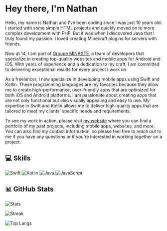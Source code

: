 # Hey there, I'm Nathan

Hello, my name is Nathan and I've been coding since I was just 10 years old. I started with some simple HTML projects and quickly moved on to more complex development with PHP. But it was when I discovered Java that I truly found my passion. I loved creating Minecraft plugins for servers with friends.

Now at 14, I am part of [Groupe MINASTE](https://github.com/GroupeMINASTE), a team of developers that specialize in creating top-quality websites and mobile apps for Android and iOS. With years of experience and a dedication to my craft, I am committed to delivering exceptional results for every project I work on.

As a freelancer, I now specialize in developing mobile apps using Swift and Kotlin. These programming languages are my favorites because they allow me to create high-performance, user-friendly apps that are optimized for both iOS and Android platforms. I am passionate about creating apps that are not only functional but also visually appealing and easy to use. My expertise in Swift and Kotlin allows me to deliver high-quality apps that are tailored to meet my clients' specific needs and requirements.

To see my work in action, please visit [my website](https://www.nathanfallet.me) where you can find a portfolio of my past projects, including mobile apps, websites, and more. You can also find my contact information, so please feel free to reach out to me if you have any questions or if you're interested in working together on a project.

## 💻 Skills

![Swift](https://img.shields.io/badge/Swift-FA7343?style=for-the-badge&logo=swift&logoColor=white)
![Kotlin](https://img.shields.io/badge/Kotlin-0095D5?&style=for-the-badge&logo=kotlin&logoColor=white)
![Java](https://img.shields.io/badge/Java-ED8B00?style=for-the-badge&logo=openjdk&logoColor=white)
![JavaScript](https://img.shields.io/badge/JavaScript-F7DF1E?style=for-the-badge&logo=JavaScript&logoColor=white)

## 📊 GitHub Stats

![Stats](https://github-readme-stats.vercel.app/api?username=NathanFallet&theme=tokyonight&hide_border=true&include_all_commits=true&count_private=false)

![Streak](https://github-readme-streak-stats.herokuapp.com/?user=NathanFallet&theme=tokyonight&hide_border=true)

![Top Langs](https://github-readme-stats.vercel.app/api/top-langs/?username=NathanFallet&include_all_commits=true&count_private=true&theme=tokyonight&langs_count=6&hide_border=true&layout=compact&hide=css)
